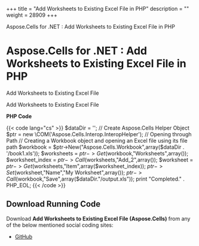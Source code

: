 +++
title = "Add Worksheets to Existing Excel File in PHP" 
description = "" 
weight = 28909 
+++

Aspose.Cells for .NET : Add Worksheets to Existing Excel File in PHP  

# Aspose.Cells for .NET : Add Worksheets to Existing Excel File in PHP


Add Worksheets to Existing Excel File

Add Worksheets to Existing Excel File

**PHP Code**

{{< code lang="cs" >}}
        $dataDir = '';
        // Create Aspose.Cells Helper Object
        $ptr = new \COM('Aspose.Cells.Interop.InteropHelper');
        // Opening through Path
        // Creating a Workbook object and opening an Excel file using its file path
        $workbook = $ptr->New("Aspose.Cells.Workbook",array($dataDir . '/book1.xls'));
        $worksheets = $ptr->Get($workbook,"Worksheets",array());
        $worksheet_index = $ptr->Call($worksheets,"Add_2",array());
        $worksheet = $ptr->Get($worksheets,"Item",array($worksheet_index));
        $ptr->Set($worksheet,"Name","My Worksheet",array());
        $ptr->Call($workbook,"Save",array($dataDir."/output.xls"));
        print "Completed." . PHP_EOL;
{{< /code >}}

## Download Running Code

Download **Add Worksheets to Existing Excel File (Aspose.Cells)** from any of the below mentioned social coding sites:

*   [GitHub](https://github.com/aspose-cells/Aspose.Cells-for-.NET/blob/master/Plugins/Aspose_Cells_NET_for_PHP/src/aspose/cells/WorkingWithWorksheets/ManagementFeatures/ManagingWorksheets/AddWorksheetsToExistingExcelFile.php)

